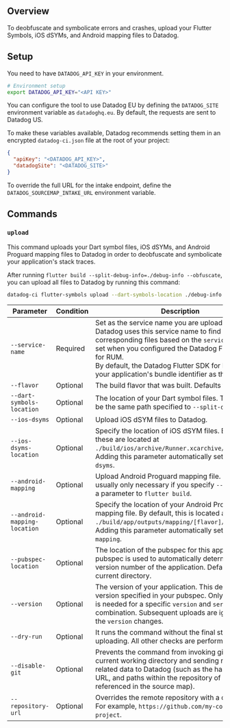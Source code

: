 ## Overview

To deobfuscate and symbolicate errors and crashes, upload your Flutter Symbols, iOS dSYMs, and Android mapping files to Datadog.

## Setup

You need to have `DATADOG_API_KEY` in your environment.

```bash
# Environment setup
export DATADOG_API_KEY="<API KEY>"
```

You can configure the tool to use Datadog EU by defining the `DATADOG_SITE` environment variable as `datadoghq.eu`. By default, the requests are sent to Datadog US.

To make these variables available, Datadog recommends setting them in an encrypted `datadog-ci.json` file at the root of your project:

```json
{
  "apiKey": "<DATADOG_API_KEY>",
  "datadogSite": "<DATADOG_SITE>"
}
```

To override the full URL for the intake endpoint, define the `DATADOG_SOURCEMAP_INTAKE_URL` environment variable.

## Commands

### `upload`

This command uploads your Dart symbol files, iOS dSYMs, and Android Proguard mapping files to Datadog in order to deobfuscate and symbolicate your application's stack traces.

After running `flutter build --split-debug-info=./debug-info --obfuscate`, you can upload all files to Datadog by running this command: 

```bash
datadog-ci flutter-symbols upload --dart-symbols-location ./debug-info --service-name com.companyname.application --ios-dsyms --android-mapping
```

| Parameter | Condition | Description |
|-----------|-----------|-------------|
| `--service-name` | Required | Set as the service name you are uploading files for. Datadog uses this service name to find corresponding files based on the `service` options set when you configured the Datadog Flutter SDK for RUM.<br>By default, the Datadog Flutter SDK for RUM uses your application's bundle identifier as the service. |
| `--flavor` | Optional | The build flavor that was built. Defaults to `release`. |
| `--dart-symbols-location`  | Optional  | The location of your Dart symbol files. This should be the same path specified to `--split-debug-info`. |
| `--ios-dsyms` | Optional | Upload iOS dSYM files to Datadog. |
| `--ios-dsyms-location` | Optional | Specify the location of iOS dSYM files. By default, these are located at `./build/ios/archive/Runner.xcarchive/dSYMs`. Adding this parameter automatically sets `--ios-dsyms`. |
| `--android-mapping` | Optional | Upload Android Proguard mapping file. This is usually only necessary if you specify `--obfuscate` as a parameter to `flutter build`. |
| `--android-mapping-location` | Optional | Specify the location of your Android Proguard mapping file. By default, this is located at `./build/app/outputs/mapping/[flavor]/mapping.txt`. Adding this parameter automatically sets `--android-mapping`. |
| `--pubspec-location` | Optional | The location of the pubspec for this application. The pubspec is used to automatically determine the version number of the application. Defaults to the current directory. |
| `--version` | Optional | The version of your application. This defaults to the version specified in your pubspec. Only one upload is needed for a specific `version` and `service` combination. Subsequent uploads are ignored until the `version` changes. |
| `--dry-run` | Optional | It runs the command without the final step of uploading. All other checks are performed. |
| `--disable-git`    | Optional   | Prevents the command from invoking git in the current working directory and sending repository-related data to Datadog (such as the hash, remote URL, and paths within the repository of sources referenced in the source map). |
| `--repository-url` | Optional | Overrides the remote repository with a custom URL. For example, `https://github.com/my-company/my-project`. |

